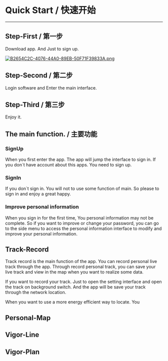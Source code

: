 # Quick Start / 快速开始

---

## Step-First / 第一步

Download app. And Just to sign up.

[![B2654C2C-4076-44A0-89EB-50F71F39833A.png](http://frytea-data.test.upcdn.net/8A509086-6E86-403C-B633-4A346A0255F2.png)](http://fir.im/xm19?release_id=5d76767ef945486b4887d325&fir_source=GitHub&fir_campaign=GitHub)

## Step-Second / 第二步

Login software and Enter the main interface.

## Step-Third / 第三步

Enjoy it.

## The main function. / 主要功能

### SignUp

When you first enter the app. The app will jump the interface to sign in. If you don`t have account about this apps. You need to sign up.

### SignIn

If you don`t sign in. You will not to use some function of main. So please to sign in and enjoy a great happy.

### Improve personal information

When you sign in for the first time, You personal information may not be complete. So if you want to improve or change your password, you can go to the side menu to access the personal information interface to modify and improve your personal information.

## Track-Record

Track record is the main function of the app. You can record personal live track through the app. Through record personal track, you can save your live track and view in the map when you want to realize some data.

If you want to record your track. Just to open the setting interface and open the track on background switch. And the app will be save your track through the network location.

When you want to use a more energy efficient way to locate. You 

## Personal-Map

## Vigor-Line

## Vigor-Plan
